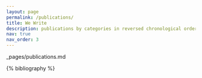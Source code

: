 ```yaml
---
layout: page
permalink: /publications/
title: We Write
description: publications by categories in reversed chronological order. generated by jekyll-scholar.
nav: true
nav_order: 3
---
```


\_pages/publications.md

<div class="publications">

{% bibliography %}

</div>
